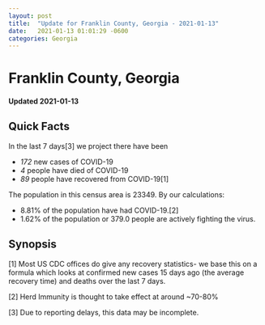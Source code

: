 ```yaml
---
layout: post
title:  "Update for Franklin County, Georgia - 2021-01-13"
date:   2021-01-13 01:01:29 -0600
categories: Georgia
---
```


# Franklin County, Georgia
#### Updated 2021-01-13

## Quick Facts

In the last 7 days[3] we project there have been
- *172* new cases of COVID-19
- *4* people have died of COVID-19
- *89* people have recovered from COVID-19[1]

The population in this census area is 23349. By our calculations:
- 8.81% of the population have had COVID-19.[2]
- 1.62% of the population or 379.0 people are actively fighting the virus.

## Synopsis




[1] Most US CDC offices do give any recovery statistics- we base this on a formula which looks at confirmed new cases
15 days ago (the average recovery time) and deaths over the last 7 days.

[2] Herd Immunity is thought to take effect at around ~70-80%

[3] Due to reporting delays, this data may be incomplete.
 
    